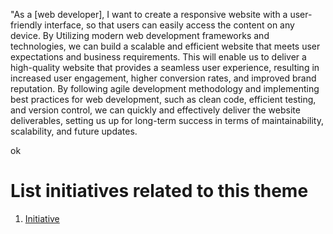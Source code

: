 "As a [web developer], I want to create a responsive website with a user-friendly interface,
so that users can easily access the content on any device.
By Utilizing modern web development frameworks and technologies, we can build a scalable 
and efficient website that meets user expectations and business requirements.
This will enable us to deliver a high-quality website that provides a seamless user experience,
resulting in increased user engagement, higher conversion rates, and
improved brand reputation. By following agile development methodology and implementing best practices for web development,
such as clean code, efficient testing, and version control, we can quickly and effectively deliver
the website deliverables, setting us up for long-term success in terms of maintainability,
scalability, and future updates. 

ok
# List initiatives related to this theme
1. [Initiative](documentation/templates/theme/initiatives/initiative_template.md)